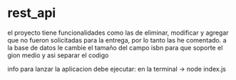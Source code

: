 # rest_api
el proyecto tiene funcionalidades como las de eliminar, modificar y agregar que no fueron solicitadas para la entrega, por lo tanto las he comentado.
a la base de datos le cambie el tamaño del campo isbn para que soporte el gion medio y asi separar el codigo

info
para lanzar la aplicacion debe ejecutar:
    en la terminal -> node index.js

